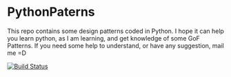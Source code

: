 # PythonPaterns
This repo contains some design patterns coded in Python. I hope it can help you learn python, as I am learning, and get knowledge of some GoF Patterns. If you need some help to understand, or have any suggestion, mail me =D

[![Build Status](https://travis-ci.org/BrunoDM2943/PythonPaterns.svg?branch=master)](https://travis-ci.org/BrunoDM2943/PythonPaterns)
